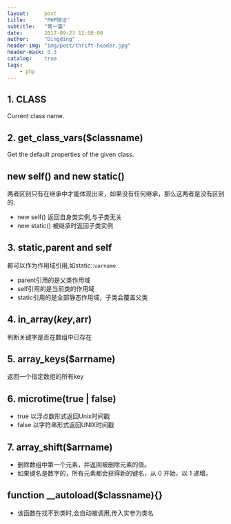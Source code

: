 ```yaml
---
layout:     post
title:      "PHP随记"
subtitle:   "第一篇"
date:       2017-09-23 12:00:00
author:     "Dingding"
header-img: "img/post/thrift-header.jpg"
header-mask: 0.3
catalog:    true
tags:
    - php 
---
```


## 1. __CLASS__
Current class name.

## 2. get_class_vars($classname)
Get the default properties of the given class.

## new self() and new static()
两者区别只有在继承中才能体现出来，如果没有任何继承，那么这两者是没有区别的.

* new self() 返回自身类实例,与子类无关
* new static() 被继承时返回子类实例

## 3. static,parent and self
都可以作为作用域引用,如static::`varname`.

* parent引用的是父类作用域
* self引用的是当前类的作用域
* static引用的是全部静态作用域，子类会覆盖父类

## 4. in_array($key,$arr)
判断关键字是否在数组中已存在

## 5. array_keys($arrname)
返回一个指定数组的所有key


## 6. microtime(true | false)
* true 以浮点数形式返回Unix时间戳
* false 以字符串形式返回UNIX时间戳

## 7. array_shift($arrname)
* 删除数组中第一个元素，并返回被删除元素的值。
* 如果键名是数字的，所有元素都会获得新的键名，从 0 开始，以 1 递增。


##  function __autoload($classname){}
* 该函数在找不到类时,会自动被调用,传入实参为类名














